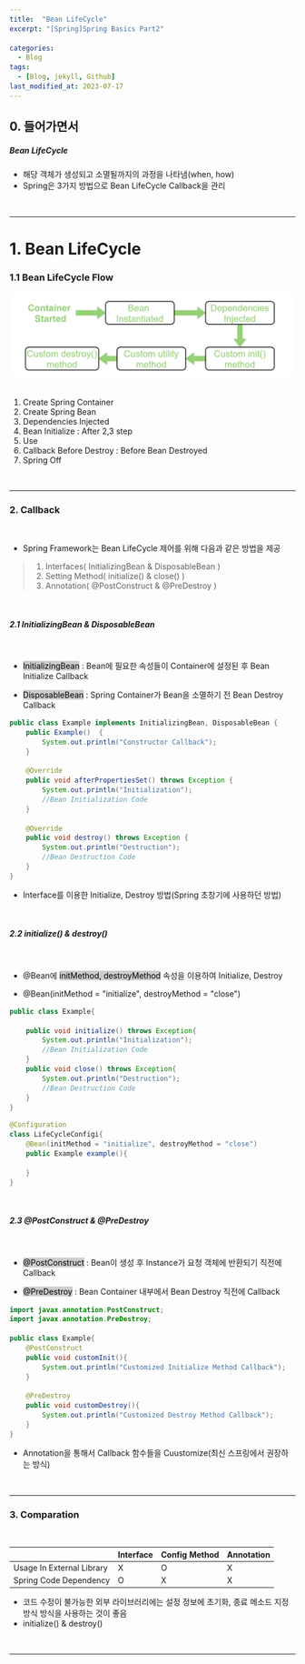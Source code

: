 ```yaml
---
title:  "Bean LifeCycle"
excerpt: "[Spring]Spring Basics Part2"

categories:
  - Blog
tags:
  - [Blog, jekyll, Github]
last_modified_at: 2023-07-17
---
```



## 0. 들어가면서


##### Bean LifeCycle

- 해당 객체가 생성되고 소멸될까지의 과정을 나타냄(when, how)
- Spring은 3가지 방법으로 Bean LifeCycle Callback을 관리

<br />

---


# 1. Bean LifeCycle

### 1.1 Bean LifeCycle Flow


![image info](/assets/img/beanLifeCycle.png)
<img src="/assets/img/beanLifeCycle.png" alt="" width="0" height="0">


1. Create Spring Container
2. Create Spring Bean
3. Dependencies Injected
4. Bean Initialize  : After 2,3 step
5. Use
6. Callback Before Destroy : Before Bean Destroyed
7. Spring Off

<br />

---

### 2. Callback

<br />

- Spring Framework는 Bean LifeCycle 제어를 위해 다음과 같은 방법을 제공 

> 1. Interfaces( InitializingBean & DisposableBean )
> 2. Setting Method( initialize() &  close() )
> 3. Annotation( @PostConstruct & @PreDestroy )

<br />

##### 2.1 InitializingBean & DisposableBean

<br />

- <mark style="background-color:#cccccc">InitializingBean</mark> : Bean에 필요한 속성들이 Container에 설정된 후 Bean Initialize Callback

- <mark style="background-color:#cccccc">DisposableBean</mark> : Spring Container가 Bean을 소멸하기 전 Bean Destroy Callback


```java
public class Example implements InitializingBean, DisposableBean {
    public Example()  {
        System.out.println("Constructor Callback");
    }

    @Override
    public void afterPropertiesSet() throws Exception {
        System.out.println("Initialization");
        //Bean Initialization Code
    }

    @Override
    public void destroy() throws Exception {
        System.out.println("Destruction");
        //Bean Destruction Code
    }
}
```

- Interface를 이용한 Initialize, Destroy 방법(Spring 초창기에 사용하던 방법)

<br />

##### 2.2 initialize() & destroy()

<br />

- @Bean에 <mark style="background-color:#cccccc">initMethod, destroyMethod</mark> 속성을 이용하여 Initialize, Destroy

- @Bean(initMethod = "initialize", destroyMethod = "close") 


```java
public class Example{

    public void initialize() throws Exception{
        System.out.println("Initialization");
        //Bean Initialization Code
    }
    public void close() throws Exception{
        System.out.println("Destruction");
        //Bean Destruction Code
    }
}
```

```java
@Configuration
class LifeCycleConfigi{
    @Bean(initMethod = "initialize", destroyMethod = "close")
    public Example example(){
    
    }
}
```



<br />

##### 2.3 @PostConstruct & @PreDestroy

<br />

  - <mark style="background-color:#cccccc">@PostConstruct</mark> : Bean이 생성 후 Instance가 요청 객체에 반환되기 직전에 Callback

- <mark style="background-color:#cccccc">@PreDestroy</mark> : Bean Container 내부에서 Bean Destroy 직전에 Callback

```java
import javax.annotation.PostConstruct;
import javax.annotation.PreDestroy;

public class Example{
	@PostConstruct
	public void customInit(){
		System.out.println("Customized Initialize Method Callback");
	}

	@PreDestroy
	public void customDestroy(){
		System.out.println("Customized Destroy Method Callback");
	}
}
```

- Annotation을 통해서 Callback 함수들을 Cuustomize(최신 스프링에서 권장하는 방식)

<br />

---

### 3. Comparation

<br />

||Interface|Config Method|Annotation|
|---|---|---|---|
|Usage In External Library|X|O|X|
|Spring Code Dependency|O|X|X|

- 코드 수정이 불가능한 외부 라이브러리에는 설정 정보에 초기화, 종료 메소드 지정 방식 방식을 사용하는 것이 좋음
- initialize() &  destroy()

<br />

---